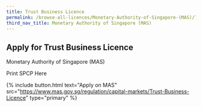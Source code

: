 ```yaml
---
title: Trust Business Licence
permalink: /browse-all-licences/Monetary-Authority-of-Singapore-(MAS)/Trust-Business-Licence
third_nav_title: Monetary Authority of Singapore (MAS)
---
```


## Apply for Trust Business Licence

Monetary Authority of Singapore (MAS)

Print SPCP Here

{% include button.html text="Apply on MAS" src="https://www.mas.gov.sg/regulation/capital-markets/Trust-Business-Licence" type="primary" %}

